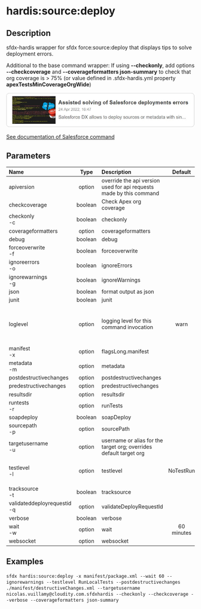 <!-- This file has been generated with command 'sfdx hardis:doc:plugin:generate'. Please do not update it manually or it may be overwritten -->
# hardis:source:deploy

## Description

sfdx-hardis wrapper for sfdx force:source:deploy that displays tips to solve deployment errors.

Additional to the base command wrapper: If using **--checkonly**, add options **--checkcoverage** and **--coverageformatters json-summary** to check that org coverage is > 75% (or value defined in .sfdx-hardis.yml property **apexTestsMinCoverageOrgWide**)

[![Assisted solving of Salesforce deployments errors](https://github.com/hardisgroupcom/sfdx-hardis/raw/main/docs/assets/images/article-deployment-errors.jpg)](https://nicolas.vuillamy.fr/assisted-solving-of-salesforce-deployments-errors-47f3666a9ed0)

[See documentation of Salesforce command](https://developer.salesforce.com/docs/atlas.en-us.sfdx_cli_reference.meta/sfdx_cli_reference/cli_reference_force_source.htm#cli_reference_force_source_deploy)


## Parameters

| Name                            |  Type   | Description                                                         |  Default   | Required |                                Options                                 |
|:--------------------------------|:-------:|:--------------------------------------------------------------------|:----------:|:--------:|:----------------------------------------------------------------------:|
| apiversion                      | option  | override the api version used for api requests made by this command |            |          |                                                                        |
| checkcoverage                   | boolean | Check Apex org coverage                                             |            |          |                                                                        |
| checkonly<br/>-c                | boolean | checkonly                                                           |            |          |                                                                        |
| coverageformatters              | option  | coverageformatters                                                  |            |          |                                                                        |
| debug                           | boolean | debug                                                               |            |          |                                                                        |
| forceoverwrite<br/>-f           | boolean | forceoverwrite                                                      |            |          |                                                                        |
| ignoreerrors<br/>-o             | boolean | ignoreErrors                                                        |            |          |                                                                        |
| ignorewarnings<br/>-g           | boolean | ignoreWarnings                                                      |            |          |                                                                        |
| json                            | boolean | format output as json                                               |            |          |                                                                        |
| junit                           | boolean | junit                                                               |            |          |                                                                        |
| loglevel                        | option  | logging level for this command invocation                           |    warn    |          |         trace<br/>debug<br/>info<br/>warn<br/>error<br/>fatal          |
| manifest<br/>-x                 | option  | flagsLong.manifest                                                  |            |          |                                                                        |
| metadata<br/>-m                 | option  | metadata                                                            |            |          |                                                                        |
| postdestructivechanges          | option  | postdestructivechanges                                              |            |          |                                                                        |
| predestructivechanges           | option  | predestructivechanges                                               |            |          |                                                                        |
| resultsdir                      | option  | resultsdir                                                          |            |          |                                                                        |
| runtests<br/>-r                 | option  | runTests                                                            |            |          |                                                                        |
| soapdeploy                      | boolean | soapDeploy                                                          |            |          |                                                                        |
| sourcepath<br/>-p               | option  | sourcePath                                                          |            |          |                                                                        |
| targetusername<br/>-u           | option  | username or alias for the target org; overrides default target org  |            |          |                                                                        |
| testlevel<br/>-l                | option  | testlevel                                                           | NoTestRun  |          | NoTestRun<br/>RunSpecifiedTests<br/>RunLocalTests<br/>RunAllTestsInOrg |
| tracksource<br/>-t              | boolean | tracksource                                                         |            |          |                                                                        |
| validateddeployrequestid<br/>-q | option  | validateDeployRequestId                                             |            |          |                                                                        |
| verbose                         | boolean | verbose                                                             |            |          |                                                                        |
| wait<br/>-w                     | option  | wait                                                                | 60 minutes |          |                                                                        |
| websocket                       | option  | websocket                                                           |            |          |                                                                        |

## Examples

```shell
sfdx hardis:source:deploy -x manifest/package.xml --wait 60 --ignorewarnings --testlevel RunLocalTests --postdestructivechanges ./manifest/destructiveChanges.xml --targetusername nicolas.vuillamy@cloudity.com.sfdxhardis --checkonly --checkcoverage --verbose --coverageformatters json-summary
```


